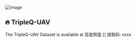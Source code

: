 ![image](https://github.com/Handvery/TripleQ-UAV/blob/main/dataset.png)
## :fire: TripleQ-UAV
The TripleQ-UAV Dataset is available at 百度网盘 [] 提取码: xxxx 
